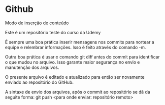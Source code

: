 # Github
Modo de inserção de conteúdo

Este é um repositório teste do curso da Udemy

É sempre uma boa prática inserir mensagens nos commits para nortear a equipe e relembrar informações. Isso é feito através do comando -m.

Outra boa prática é usar o comando git diff antes do commit para identificar o que mudou no arquivo. Isso garante maior segurança no envio e manutenção dos arquivos.

O presente arquivo é editado e atualizado para então ser novamente enviado ao repositório do GitHub.

A sintaxe de envio dos arquivos, após o commit ao repositório se dá da seguite forma:
git push <para onde enviar: repositório remoto> <branch atual>
